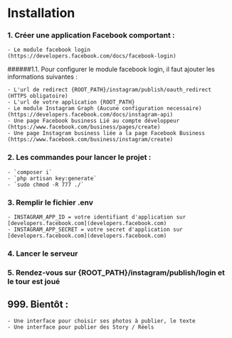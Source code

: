 # Installation


### 1. Créer une application Facebook comportant :
    - Le module facebook login (https://developers.facebook.com/docs/facebook-login) 
    
######1.1. Pour configurer le module facebook login, il faut ajouter les informations suivantes :

    - L'url de redirect {ROOT_PATH}/instagram/publish/oauth_redirect (HTTPS obligatoire)
    - L'url de votre application {ROOT_PATH}
    - Le module Instagram Graph (Aucune configuration necessaire) (https://developers.facebook.com/docs/instagram-api)
    - Une page Facebook business Lié au compte développeur (https://www.facebook.com/business/pages/create)
    - Une page Instagram business liée a la page Facebook Business (https://www.facebook.com/business/instagram/create)

### 2. Les commandes pour lancer le projet :
    - `composer i`
    - `php artisan key:generate`
    - `sudo chmod -R 777 ./`

### 3. Remplir le fichier .env

    - INSTAGRAM_APP_ID = votre identifiant d'application sur [developers.facebook.com](developers.facebook.com)
    - INSTAGRAM_APP_SECRET = votre secret d'application sur [developers.facebook.com](developers.facebook.com)

### 4. Lancer le serveur
### 5. Rendez-vous sur {ROOT_PATH}/instagram/publish/login et le tour est joué

## 999. Bientôt : 
    - Une interface pour choisir ses photos à publier, le texte
    - Une interface pour publier des Story / Réels
